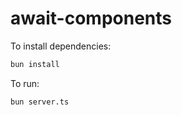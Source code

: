 # await-components

To install dependencies:

```bash
bun install
```

To run:

```bash
bun server.ts
```
